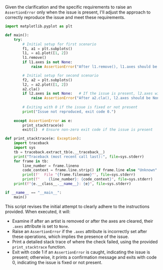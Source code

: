 Given the clarification and the specific requirements to raise an `AssertionError` only when the issue is present, I'll adjust the approach to correctly reproduce the issue and meet these requirements.

```python
import matplotlib.pyplot as plt

def main():
    try:
        # Initial setup for first scenario
        f1, a1 = plt.subplots()
        l1, = a1.plot([1, 2])
        l1.remove()
        if l1.axes is not None:
            raise AssertionError("After l1.remove(), l1.axes should be None")

        # Initial setup for second scenario
        f2, a2 = plt.subplots()
        l2, = a2.plot([1, 2])
        a2.cla()
        if l2.axes is not None:   # If the issue is present, l2.axes will not be None
            raise AssertionError("After a2.cla(), l2.axes should be None")
        
        # Exiting with 0 if the issue is fixed or not present
        print("Issue not reproduced, exit code 0.")
        
    except AssertionError as e:
        print_stacktrace(e)
        exit(1)  # Ensure non-zero exit code if the issue is present

def print_stacktrace(e: Exception):
    import traceback
    import sys
    tb = traceback.extract_tb(e.__traceback__)
    print("Traceback (most recent call last):", file=sys.stderr)
    for frame in tb:
        line_number = frame.lineno
        code_context = frame.line.strip() if frame.line else "Unknown"
        print(f'  File "{frame.filename}"', file=sys.stderr)
        print(f"    {line_number}: {code_context}", file=sys.stderr)
    print(f"{e.__class__.__name__}: {e}", file=sys.stderr)

if __name__ == "__main__":
    main()
```

This script revises the initial attempt to clearly adhere to the instructions provided. When executed, it will:
- Examine if after an artist is removed or after the axes are cleared, their `.axes` attribute is set to `None`.
- Raise an `AssertionError` if the `.axes` attribute is incorrectly set after these operations, which implies the presence of the issue.
- Print a detailed stack trace of where the check failed, using the provided `print_stacktrace` function.
- Exit with code 1 if an `AssertionError` is caught, indicating the issue is present; otherwise, it prints a confirmation message and exits with code 0, indicating the issue is fixed or not present.
